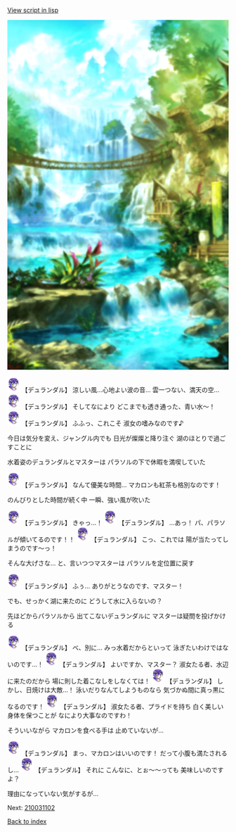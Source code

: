 [View script in lisp](../scripts/210031101.txt)

![sea_jungle_day.png](../images/backgrounds/sea_jungle_day.png)

<img src="../images/units/2100311.png" alt="2100311.png" height="34"/>
【デュランダル】
涼しい風…心地よい波の音…
雲一つない、満天の空…

<img src="../images/units/2100311.png" alt="2100311.png" height="34"/>
【デュランダル】
そしてなにより
どこまでも透き通った、青い水～！

<img src="../images/units/2100311.png" alt="2100311.png" height="34"/>
【デュランダル】
ふふっ、これこそ
淑女の嗜みなのです♪

今日は気分を変え、ジャングル内でも
日光が燦燦と降り注ぐ
湖のほとりで過ごすことに

水着姿のデュランダルとマスターは
パラソルの下で休暇を満喫していた

<img src="../images/units/2100311.png" alt="2100311.png" height="34"/>
【デュランダル】
なんて優美な時間…
マカロンも紅茶も格別なのです！

のんびりとした時間が続く中
一瞬、強い風が吹いた

<img src="../images/units/2100311.png" alt="2100311.png" height="34"/>
【デュランダル】
きゃっ…！

<img src="../images/units/2100311.png" alt="2100311.png" height="34"/>
【デュランダル】
…あっ！
パ、パラソルが傾いてるのです！！

<img src="../images/units/2100311.png" alt="2100311.png" height="34"/>
【デュランダル】
こっ、これでは
陽が当たってしまうのです～っ！

そんな大げさな…
と、言いつつマスターは
パラソルを定位置に戻す

<img src="../images/units/2100311.png" alt="2100311.png" height="34"/>
【デュランダル】
ふぅ…
ありがとうなのです、マスター！

でも、せっかく湖に来たのに
どうして水に入らないの？

先ほどからパラソルから
出てこないデュランダルに
マスターは疑問を投げかける

<img src="../images/units/2100311.png" alt="2100311.png" height="34"/>
【デュランダル】
べ、別に…
みっ水着だからといって
泳ぎたいわけではないのです…！

<img src="../images/units/2100311.png" alt="2100311.png" height="34"/>
【デュランダル】
よいですか、マスター？
淑女たる者、水辺に来たのだから
場に則した着こなしをしなくては！

<img src="../images/units/2100311.png" alt="2100311.png" height="34"/>
【デュランダル】
しかし、日焼けは大敵…！
泳いだりなんてしようものなら
気づかぬ間に真っ黒になるのです！

<img src="../images/units/2100311.png" alt="2100311.png" height="34"/>
【デュランダル】
淑女たる者、プライドを持ち
白く美しい身体を保つことが
なにより大事なのですわ！

そういいながら
マカロンを食べる手は
止めていないが…

<img src="../images/units/2100311.png" alt="2100311.png" height="34"/>
【デュランダル】
まっ、マカロンはいいのです！
だって小腹も満たされるし…

<img src="../images/units/2100311.png" alt="2100311.png" height="34"/>
【デュランダル】
それに
こんなに、とぉ～～っても
美味しいのですよ？

理由になっていない気がするが…


Next: [210031102](210031102.md)

[Back to index](index.md)
